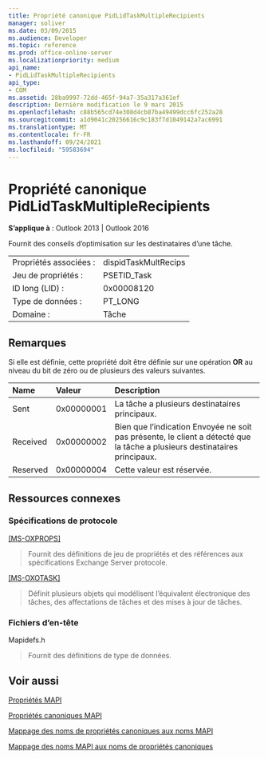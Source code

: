 ```yaml
---
title: Propriété canonique PidLidTaskMultipleRecipients
manager: soliver
ms.date: 03/09/2015
ms.audience: Developer
ms.topic: reference
ms.prod: office-online-server
ms.localizationpriority: medium
api_name:
- PidLidTaskMultipleRecipients
api_type:
- COM
ms.assetid: 28ba9997-72dd-465f-94a7-35a317a361ef
description: Dernière modification le 9 mars 2015
ms.openlocfilehash: c88b565cd74e308d4cb87ba49499dcc6fc252a28
ms.sourcegitcommit: a1d9041c20256616c9c183f7d1049142a7ac6991
ms.translationtype: MT
ms.contentlocale: fr-FR
ms.lasthandoff: 09/24/2021
ms.locfileid: "59583694"
---
```

# <a name="pidlidtaskmultiplerecipients-canonical-property"></a>Propriété canonique PidLidTaskMultipleRecipients

  
  
**S’applique à** : Outlook 2013 | Outlook 2016 
  
Fournit des conseils d’optimisation sur les destinataires d’une tâche.
  
|||
|:-----|:-----|
|Propriétés associées :  <br/> |dispidTaskMultRecips  <br/> |
|Jeu de propriétés :  <br/> |PSETID_Task  <br/> |
|ID long (LID) :  <br/> |0x00008120  <br/> |
|Type de données :  <br/> |PT_LONG  <br/> |
|Domaine :  <br/> |Tâche  <br/> |
   
## <a name="remarks"></a>Remarques

Si elle est définie, cette propriété doit être définie sur une opération **OR** au niveau du bit de zéro ou de plusieurs des valeurs suivantes. 
  
|**Name**|**Valeur**|**Description**|
|:-----|:-----|:-----|
|Sent  <br/> |0x00000001  <br/> |La tâche a plusieurs destinataires principaux.  <br/> |
|Received  <br/> |0x00000002  <br/> |Bien que l’indication Envoyée ne soit pas présente, le client a détecté que la tâche a plusieurs destinataires principaux.  <br/> |
|Reserved  <br/> |0x00000004  <br/> |Cette valeur est réservée.  <br/> |
   
## <a name="related-resources"></a>Ressources connexes

### <a name="protocol-specifications"></a>Spécifications de protocole

[[MS-OXPROPS]](https://msdn.microsoft.com/library/f6ab1613-aefe-447d-a49c-18217230b148%28Office.15%29.aspx)
  
> Fournit des définitions de jeu de propriétés et des références aux spécifications Exchange Server protocole.
    
[[MS-OXOTASK]](https://msdn.microsoft.com/library/55600ec0-6195-4730-8436-59c7931ef27e%28Office.15%29.aspx)
  
> Définit plusieurs objets qui modélisent l’équivalent électronique des tâches, des affectations de tâches et des mises à jour de tâches.
    
### <a name="header-files"></a>Fichiers d’en-tête

Mapidefs.h
  
> Fournit des définitions de type de données.
    
## <a name="see-also"></a>Voir aussi



[Propriétés MAPI](mapi-properties.md)
  
[Propriétés canoniques MAPI](mapi-canonical-properties.md)
  
[Mappage des noms de propriétés canoniques aux noms MAPI](mapping-canonical-property-names-to-mapi-names.md)
  
[Mappage des noms MAPI aux noms de propriétés canoniques](mapping-mapi-names-to-canonical-property-names.md)

